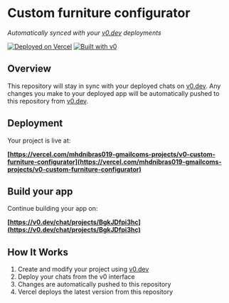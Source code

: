 # Custom furniture configurator

*Automatically synced with your [v0.dev](https://v0.dev) deployments*

[![Deployed on Vercel](https://img.shields.io/badge/Deployed%20on-Vercel-black?style=for-the-badge&logo=vercel)](https://vercel.com/mhdnibras019-gmailcoms-projects/v0-custom-furniture-configurator)
[![Built with v0](https://img.shields.io/badge/Built%20with-v0.dev-black?style=for-the-badge)](https://v0.dev/chat/projects/BgkJDfpi3hc)

## Overview

This repository will stay in sync with your deployed chats on [v0.dev](https://v0.dev).
Any changes you make to your deployed app will be automatically pushed to this repository from [v0.dev](https://v0.dev).

## Deployment

Your project is live at:

**[https://vercel.com/mhdnibras019-gmailcoms-projects/v0-custom-furniture-configurator](https://vercel.com/mhdnibras019-gmailcoms-projects/v0-custom-furniture-configurator)**

## Build your app

Continue building your app on:

**[https://v0.dev/chat/projects/BgkJDfpi3hc](https://v0.dev/chat/projects/BgkJDfpi3hc)**

## How It Works

1. Create and modify your project using [v0.dev](https://v0.dev)
2. Deploy your chats from the v0 interface
3. Changes are automatically pushed to this repository
4. Vercel deploys the latest version from this repository